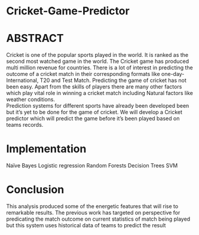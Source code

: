 # Cricket-Game-Predictor
# ABSTRACT
Cricket is one of the popular sports played in the world. It is ranked as the second most watched game in the world. The Cricket game has produced multi million revenue for countries. There is a lot of interest in predicting the outcome of a cricket match in their corresponding formats like one-day-International, T20 and Test Match. Predicting the game of cricket has not been easy. Apart from the skills of players there are many other factors which play vital role in winning a cricket match including Natural factors like weather conditions.   
Prediction systems for different sports have already been developed been but it’s yet to be done for the game of cricket. We will develop a Cricket predictor which will predict the game before it’s been played based on teams records. 

# Implementation
 Naïve Bayes 
 Logistic regression 
 Random Forests 
 Decision Trees 
 SVM 
 
 # Conclusion
 This analysis produced some of the energetic features that will rise to remarkable results. The previous work has targeted on perspective for predicating the match outcome on current statistics of match being played but this system uses historical data of teams to predict the result 
